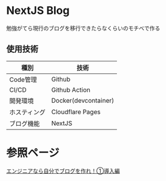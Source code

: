 # NextJS Blog
勉強がてら現行のブログを移行できたらなくらいのモチベで作る

## 使用技術

|種別|技術|
|---|---|
|Code管理|Github|
|CI/CD|Github Action|
|開発環境|Docker(devcontainer)|
|ホスティング|Cloudflare Pages|
|ブログ機能|NextJS|



# 参照ページ
[エンジニアなら自分でブログを作れ！①導入編](https://zenn.dev/miketako3/articles/9b2b1a9ec13901) 